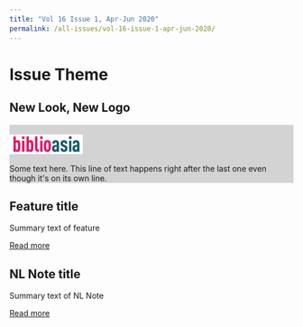 ```yaml
---
title: "Vol 16 Issue 1, Apr-Jun 2020"
permalink: /all-issues/vol-16-issue-1-apr-jun-2020/
---
```


# Issue Theme

## New Look, New Logo

<div style="background-color: lightgrey;">
<br/>
<img src="/images/logo-biblioasia.png" style="width: 130px; height: 35px;" />

Some text here.
This line of text happens right after the last one even though it's on its own line.
</div>

## Feature title

Summary text of feature

[Read more](/all-articles/features/test)

## NL Note title

Summary text of NL Note

[Read more](/all-articles/nl-notes/test)


